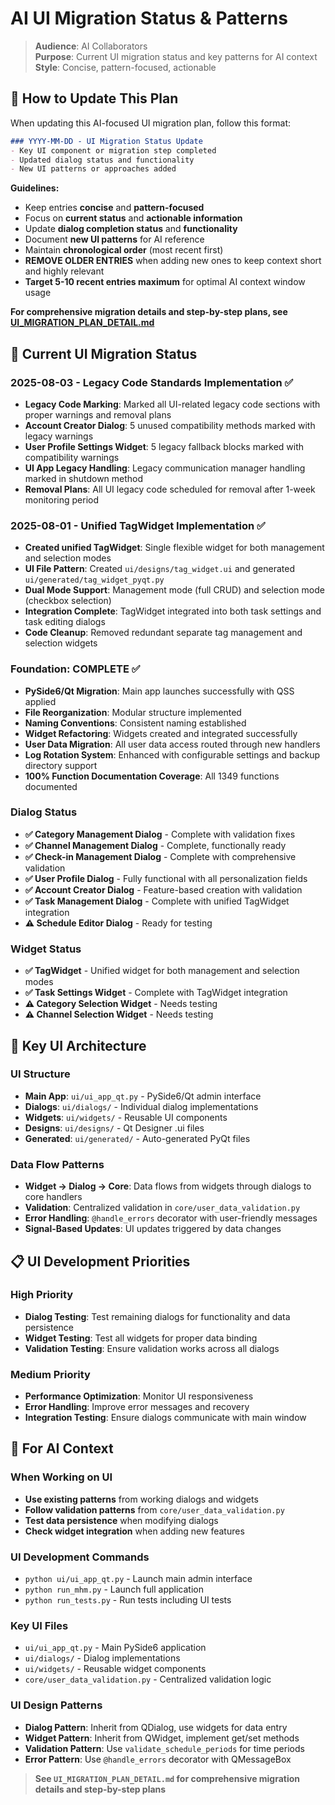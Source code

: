 # AI UI Migration Status & Patterns

> **Audience**: AI Collaborators  
> **Purpose**: Current UI migration status and key patterns for AI context  
> **Style**: Concise, pattern-focused, actionable

## 📝 How to Update This Plan

When updating this AI-focused UI migration plan, follow this format:

```markdown
### YYYY-MM-DD - UI Migration Status Update
- Key UI component or migration step completed
- Updated dialog status and functionality
- New UI patterns or approaches added
```

**Guidelines:**
- Keep entries **concise** and **pattern-focused**
- Focus on **current status** and **actionable information**
- Update **dialog completion status** and **functionality**
- Document **new UI patterns** for AI reference
- Maintain **chronological order** (most recent first)
- **REMOVE OLDER ENTRIES** when adding new ones to keep context short and highly relevant
- **Target 5-10 recent entries maximum** for optimal AI context window usage

**For comprehensive migration details and step-by-step plans, see [UI_MIGRATION_PLAN_DETAIL.md](UI_MIGRATION_PLAN_DETAIL.md)**

## 🎯 **Current UI Migration Status**

### **2025-08-03 - Legacy Code Standards Implementation ✅**
- **Legacy Code Marking**: Marked all UI-related legacy code sections with proper warnings and removal plans
- **Account Creator Dialog**: 5 unused compatibility methods marked with legacy warnings
- **User Profile Settings Widget**: 5 legacy fallback blocks marked with compatibility warnings
- **UI App Legacy Handling**: Legacy communication manager handling marked in shutdown method
- **Removal Plans**: All UI legacy code scheduled for removal after 1-week monitoring period

### **2025-08-01 - Unified TagWidget Implementation ✅**
- **Created unified TagWidget**: Single flexible widget for both management and selection modes
- **UI File Pattern**: Created `ui/designs/tag_widget.ui` and generated `ui/generated/tag_widget_pyqt.py`
- **Dual Mode Support**: Management mode (full CRUD) and selection mode (checkbox selection)
- **Integration Complete**: TagWidget integrated into both task settings and task editing dialogs
- **Code Cleanup**: Removed redundant separate tag management and selection widgets

### **Foundation: COMPLETE ✅**
- **PySide6/Qt Migration**: Main app launches successfully with QSS applied
- **File Reorganization**: Modular structure implemented
- **Naming Conventions**: Consistent naming established
- **Widget Refactoring**: Widgets created and integrated successfully
- **User Data Migration**: All user data access routed through new handlers
- **Log Rotation System**: Enhanced with configurable settings and backup directory support
- **100% Function Documentation Coverage**: All 1349 functions documented

### **Dialog Status**
- **✅ Category Management Dialog** - Complete with validation fixes
- **✅ Channel Management Dialog** - Complete, functionally ready
- **✅ Check-in Management Dialog** - Complete with comprehensive validation
- **✅ User Profile Dialog** - Fully functional with all personalization fields
- **✅ Account Creator Dialog** - Feature-based creation with validation
- **✅ Task Management Dialog** - Complete with unified TagWidget integration
- **⚠️ Schedule Editor Dialog** - Ready for testing

### **Widget Status**
- **✅ TagWidget** - Unified widget for both management and selection modes
- **✅ Task Settings Widget** - Complete with TagWidget integration
- **⚠️ Category Selection Widget** - Needs testing
- **⚠️ Channel Selection Widget** - Needs testing

## 🔧 **Key UI Architecture**

### **UI Structure**
- **Main App**: `ui/ui_app_qt.py` - PySide6/Qt admin interface
- **Dialogs**: `ui/dialogs/` - Individual dialog implementations
- **Widgets**: `ui/widgets/` - Reusable UI components
- **Designs**: `ui/designs/` - Qt Designer .ui files
- **Generated**: `ui/generated/` - Auto-generated PyQt files

### **Data Flow Patterns**
- **Widget → Dialog → Core**: Data flows from widgets through dialogs to core handlers
- **Validation**: Centralized validation in `core/user_data_validation.py`
- **Error Handling**: `@handle_errors` decorator with user-friendly messages
- **Signal-Based Updates**: UI updates triggered by data changes

## 📋 **UI Development Priorities**

### **High Priority**
- **Dialog Testing**: Test remaining dialogs for functionality and data persistence
- **Widget Testing**: Test all widgets for proper data binding
- **Validation Testing**: Ensure validation works across all dialogs

### **Medium Priority**
- **Performance Optimization**: Monitor UI responsiveness
- **Error Handling**: Improve error messages and recovery
- **Integration Testing**: Ensure dialogs communicate with main window

## 🎯 **For AI Context**

### **When Working on UI**
- **Use existing patterns** from working dialogs and widgets
- **Follow validation patterns** from `core/user_data_validation.py`
- **Test data persistence** when modifying dialogs
- **Check widget integration** when adding new features

### **UI Development Commands**
- `python ui/ui_app_qt.py` - Launch main admin interface
- `python run_mhm.py` - Launch full application
- `python run_tests.py` - Run tests including UI tests

### **Key UI Files**
- `ui/ui_app_qt.py` - Main PySide6 application
- `ui/dialogs/` - Dialog implementations
- `ui/widgets/` - Reusable widget components
- `core/user_data_validation.py` - Centralized validation logic

### **UI Design Patterns**
- **Dialog Pattern**: Inherit from QDialog, use widgets for data entry
- **Widget Pattern**: Inherit from QWidget, implement get/set methods
- **Validation Pattern**: Use `validate_schedule_periods` for time periods
- **Error Pattern**: Use `@handle_errors` decorator with QMessageBox

> **See `UI_MIGRATION_PLAN_DETAIL.md` for comprehensive migration details and step-by-step plans** 